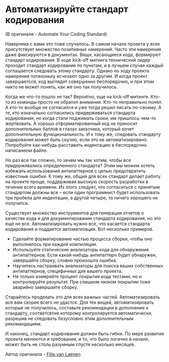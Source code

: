 # Автоматизируйте стандарт кодирования
(В оригинале - Automate Your Coding Standard)

Наверняка с вами это тоже случалось. В самом начале проекта у всех присутствует множество позитивных намерений. Часто эти намерения даже фиксируются в документах. Вещи, касающиеся кода, формируют стандарт кодирования. В ходе kick-off митинга технический лидер проходит стандарт кодирования по пунктам, и в лучшем случае каждый соглашается следовать этому стандарту. Однако по ходу проекта намерения потихоньку исчезают одно за другим. И когда проект завершаетсся, код выглядит совершенно беспорядочно, и при этом никто не может понять, как же оно так получилось.

Когда же что-то пошло не так? Вероятно, еще на kick-off митинге. Кто-то из команды просто не обратил внимания. Кто-то неправильно понял. А кто-то вообще не согласился и уже тогда решил писать по-своему. А те, кто изначально согласились придерживаться стандарта кодирования, но когда стали поджимать сроки, им пришлось чем-то жертвовать. А хорошо отформатированный код не приносит дополнительных баллов в глазах заказчика, который хочет дополнительную функциональность. И к тому же, следовать стандарту кодирования может быть скучно, если это не автоматизировано. Попробуйте как-нибудь расставить индентацию в беспорядочно написанном файле.

Но раз все так сложно, то зачем мы так хотим, чтобы все придерживались определенного стандарта? Этим мы можем хотеть избежать использования антипаттернов с целью предотвратить известные ошибки. К тому же, общий для всех стандарт делает работу на проекте проще, поддерживая высокую скорость разработки в течении всего времени. Из этого следует, что согласиться с принятым стандартом должны все – если один программист будет использовать три пробела для индентации, а другой четыре, то ничего хорошего не получится.

Существует множество инструментов для генерации отчетов о качестве кода и для документировании стандарта кодирования, но это еще не все. Автоматизировать нужно все, что касается стандарта кодирования и поддается автоматизации. Вот несколько примеров.
- Сделайте форматирование частью процесса сборки, чтобы оно выполнялось при каждой компиляции.
- Используйте статические анализаторы кода для обнаружения антипаттернов. Если какой-нибудь антипаттерн будет обнаружен, завершайте сборку, словно произошла ошибка.
- Научитесь настраивать анализаторы для поиска ваших собственных антипаттернов, специфичных для вашего проекта.
- Не только измеряйте процент покрытия кода тестами, но и контролируйте результат. При слишком низком покрытии тоже аварийно завершайте сборку.

Старайтесь проделать это для всех важных частей. Автоматизировать все вам скорее всего не удастся. Для тех вещей, автоматизировать которые не получилось, составьте рекомендации в дополнение к стандарту, соответсвтие которому контролируется автоматически, разрешив не следовать безусловно этим дополнительным рекомандациям.

И наконец, стандарт кодирования должен быть гибки. По мере развития проекта меняются и требования, и то, что было логично в начале, может быть не столь разумным спустя несколько месяцев.

Автор оригинала - [Filip van Laenen](http://programmer.97things.oreilly.com/wiki/index.php/Filip_van_Laenen)
